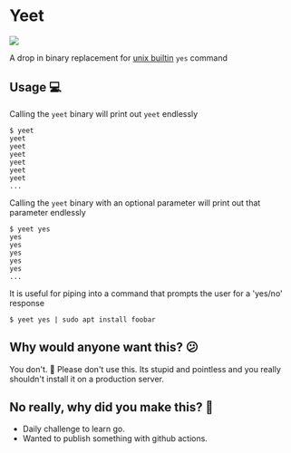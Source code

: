 # Yeet

![](https://emojis.slackmojis.com/emojis/images/1556122362/5648/yeet.png?1556122362)

A drop in binary replacement for [unix builtin](https://en.wikipedia.org/wiki/Yes_(Unix)) `yes` command

## Usage :computer:

Calling the `yeet` binary will print out `yeet` endlessly
```
$ yeet
yeet
yeet
yeet
yeet
yeet
yeet
...
```

Calling the `yeet` binary with an optional parameter will print out that parameter endlessly

```
$ yeet yes
yes
yes
yes
yes
yes
...
```

It is useful for piping into a command that prompts the user for a 'yes/no' response

```
$ yeet yes | sudo apt install foobar
````


## Why would anyone want this? :confused:

You don't. :stop_sign: Please don't use this. Its stupid and pointless and you really shouldn't install it on a production server.


## No really, why did you make this?  :see_no_evil:

- Daily challenge to learn go. 
- Wanted to publish something with github actions. 